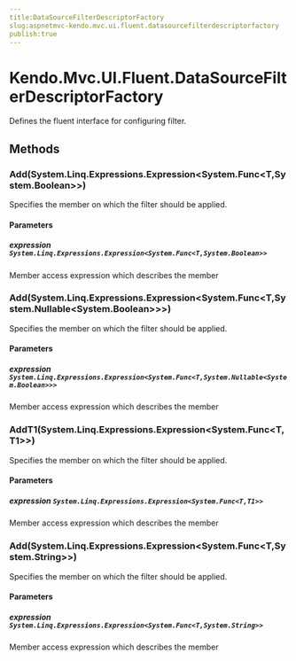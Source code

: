 ```yaml
---
title:DataSourceFilterDescriptorFactory
slug:aspnetmvc-kendo.mvc.ui.fluent.datasourcefilterdescriptorfactory
publish:true
---
```


# Kendo.Mvc.UI.Fluent.DataSourceFilterDescriptorFactory
Defines the fluent interface for configuring filter.



## Methods

### Add(System.Linq.Expressions.Expression\<System.Func<T,System.Boolean>>)
Specifies the member on which the filter should be applied.



#### Parameters

##### expression `System.Linq.Expressions.Expression<System.Func<T,System.Boolean>>`
Member access expression which describes the member




### Add(System.Linq.Expressions.Expression\<System.Func<T,System.Nullable<System.Boolean>>>)
Specifies the member on which the filter should be applied.



#### Parameters

##### expression `System.Linq.Expressions.Expression<System.Func<T,System.Nullable<System.Boolean>>>`
Member access expression which describes the member




### AddT1(System.Linq.Expressions.Expression\<System.Func<T,T1>>)
Specifies the member on which the filter should be applied.



#### Parameters

##### expression `System.Linq.Expressions.Expression<System.Func<T,T1>>`
Member access expression which describes the member




### Add(System.Linq.Expressions.Expression\<System.Func<T,System.String>>)
Specifies the member on which the filter should be applied.



#### Parameters

##### expression `System.Linq.Expressions.Expression<System.Func<T,System.String>>`
Member access expression which describes the member





